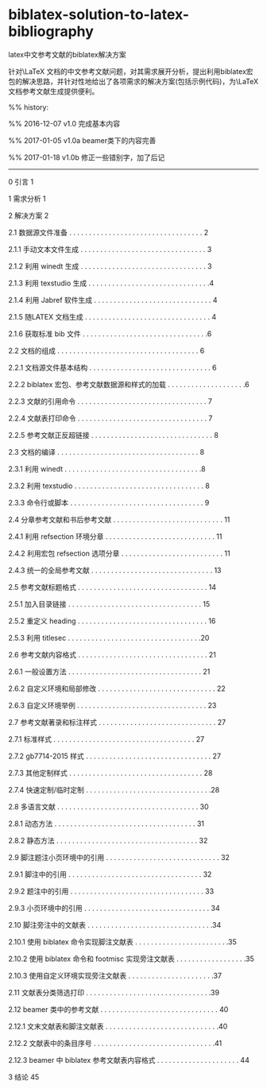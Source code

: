 # biblatex-solution-to-latex-bibliography

latex中文参考文献的biblatex解决方案

针对\LaTeX 文档的中文参考文献问题，对其需求展开分析，提出利用biblatex宏包的解决思路，并针对性地给出了各项需求的解决方案(包括示例代码)，为\LaTeX 文档参考文献生成提供便利。

%% history:

%% 2016-12-07 v1.0  完成基本内容

%% 2017-01-05 v1.0a beamer类下的内容完善

%% 2017-01-18 v1.0b 修正一些错别字，加了后记

---------------------------------------------------------------

0 引言 1

1 需求分析 1

2 解决方案 2

2.1 数据源文件准备 . . . . . . . . . . . . . . . . . . . . . . . . . . . . . . . . . . 2

2.1.1 手动文本文件生成 . . . . . . . . . . . . . . . . . . . . . . . . . . . . . . . . 3

2.1.2 利用 winedt 生成 . . . . . . . . . . . . . . . . . . . . . . . . . . . . . . . . 3

2.1.3 利用 texstudio 生成 . . . . . . . . . . . . . . . . . . . . . . . . . . . . . . .4

2.1.4 利用 Jabref 软件生成 . . . . . . . . . . . . . . . . . . . . . . . . . . . . . . 4

2.1.5 随LATEX 文档生成 . . . . . . . . . . . . . . . . . . . . . . . . . . . . . . . . 4

2.1.6 获取标准 bib 文件 . . . . . . . . . . . . . . . . . . . . . . . . . . . . . . . .6

2.2 文档的组成 . . . . . . . . . . . . . . . . . . . . . . . . . . . . . . . . . . . . 6

2.2.1 文档源文件基本结构 . . . . . . . . . . . . . . . . . . . . . . . . . . . . . . . 6

2.2.2 biblatex 宏包、参考文献数据源和样式的加载 . . . . . . . . . . . . . . . . . . . .6

2.2.3 文献的引用命令 . . . . . . . . . . . . . . . . . . . . . . . . . . . . . . . . . 7

2.2.4 文献表打印命令 . . . . . . . . . . . . . . . . . . . . . . . . . . . . . . . . . 7

2.2.5 参考文献正反超链接 . . . . . . . . . . . . . . . . . . . . . . . . . . . . . . . 8

2.3 文档的编译 . . . . . . . . . . . . . . . . . . . . . . . . . . . . . . . . . . . . 8

2.3.1 利用 winedt . . . . . . . . . . . . . . . . . . . . . . . . . . . . . . . . . . .8

2.3.2 利用 texstudio . . . . . . . . . . . . . . . . . . . . . . . . . . . . . . . . . 8

2.3.3 命令行或脚本 . . . . . . . . . . . . . . . . . . . . . . . . . . . . . . . . . . 9

2.4 分章参考文献和书后参考文献 . . . . . . . . . . . . . . . . . . . . . . . . . . . . 11

2.4.1 利用 refsection 环境分章 . . . . . . . . . . . . . . . . . . . . . . . . . . . . 11

2.4.2 利用宏包 refsection 选项分章 . . . . . . . . . . . . . . . . . . . . . . . . . . 11

2.4.3 统一的全局参考文献 . . . . . . . . . . . . . . . . . . . . . . . . . . . . . . . 13

2.5 参考文献标题格式 . . . . . . . . . . . . . . . . . . . . . . . . . . . . . . . . . 14

2.5.1 加入目录链接 . . . . . . . . . . . . . . . . . . . . . . . . . . . . . . . . . . 15

2.5.2 重定义 heading . . . . . . . . . . . . . . . . . . . . . . . . . . . . . . . . . 16

2.5.3 利用 titlesec . . . . . . . . . . . . . . . . . . . . . . . . . . . . . . . . . .20

2.6 参考文献内容格式 . . . . . . . . . . . . . . . . . . . . . . . . . . . . . . . . . 21

2.6.1 一般设置方法 . . . . . . . . . . . . . . . . . . . . . . . . . . . . . . . . . . 21

2.6.2 自定义环境和局部修改 . . . . . . . . . . . . . . . . . . . . . . . . . . . . . . 22

2.6.3 自定义环境举例 . . . . . . . . . . . . . . . . . . . . . . . . . . . . . . . . . 23

2.7 参考文献著录和标注样式 . . . . . . . . . . . . . . . . . . . . . . . . . . . . . . 27

2.7.1 标准样式 . . . . . . . . . . . . . . . . . . . . . . . . . . . . . . . . . . . . 27

2.7.2 gb7714-2015 样式 . . . . . . . . . . . . . . . . . . . . . . . . . . . . . . . . 27

2.7.3 其他定制样式 . . . . . . . . . . . . . . . . . . . . . . . . . . . . . . . . . . 28

2.7.4 快速定制/临时定制 . . . . . . . . . . . . . . . . . . . . . . . . . . . . . . . .28

2.8 多语言文献 . . . . . . . . . . . . . . . . . . . . . . . . . . . . . . . . . . . . 30

2.8.1 动态方法 . . . . . . . . . . . . . . . . . . . . . . . . . . . . . . . . . . . . 31

2.8.2 静态方法 . . . . . . . . . . . . . . . . . . . . . . . . . . . . . . . . . . . . 32

2.9 脚注题注小页环境中的引用 . . . . . . . . . . . . . . . . . . . . . . . . . . . . . 32

2.9.1 脚注中的引用 . . . . . . . . . . . . . . . . . . . . . . . . . . . . . . . . . . 32

2.9.2 题注中的引用 . . . . . . . . . . . . . . . . . . . . . . . . . . . . . . . . . . 33

2.9.3 小页环境中的引用 . . . . . . . . . . . . . . . . . . . . . . . . . . . . . . . . 34

2.10 脚注旁注中的文献表 . . . . . . . . . . . . . . . . . . . . . . . . . . . . . . . .34

2.10.1 使用 biblatex 命令实现脚注文献表 . . . . . . . . . . . . . . . . . . . . . . . .35

2.10.2 使用 biblatex 命令和 footmisc 实现旁注文献表 . . . . . . . . . . . . . . . . . .35

2.10.3 使用自定义环境实现旁注文献表 . . . . . . . . . . . . . . . . . . . . . .37

2.11 文献表分类筛选打印 . . . . . . . . . . . . . . . . . . . . . . . . . . . . . . . .39

2.12 beamer 类中的参考文献 . . . . . . . . . . . . . . . . . . . . . . . . . . . . . . 40

2.12.1 文末文献表和脚注文献表 . . . . . . . . . . . . . . . . . . . . . . . . . . . . .40

2.12.2 文献表中的条目序号 . . . . . . . . . . . . . . . . . . . . . . . . . . . . . . .41

2.12.3 beamer 中 biblatex 参考文献表内容格式 . . . . . . . . . . . . . . . . . . . . . 44

3 结论 45
